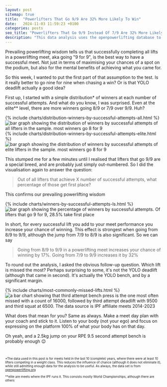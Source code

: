 ```yaml
---
layout: post
sitemap: true
title:  "Powerlifters That Go 9/9 Are 32% More Likely To Win"
date:   2024-11-03 11:59:23 +0100
categories: posts
seo_title: "Powerlifters That Go 9/9 Instead Of 7/9 Are 32% More Likely To Win"
description: "This data analysis uses the openpowerlifting database to show that lifters who go 9 for 9 are 32% more likely to win than going 7 for 9. The most commonly missed lift is the third bench press"
---
```


Prevailing powerlifting wisdom tells us that successfully completing all lifts in a powerlifting meet, aka going "9 for 9", is the best way to have a successful meet.
Not just in terms of maximising your chances of a spot on the podium, but also for the mental benefits of achieving what you came for.

So this week, I wanted to put the first part of that assumption to the test. Is it really better to go nine for nine when chasing a win? Or is that YOLO deadlift actually a good idea?

First up, I started with a simple distribution* of winners at each number of successful attempts. And what do you know, I was surprised.
Even at the elite** level, there are more winners going 8/9 or 7/9 over 9/9. Huh?

<div class="custom-chart">
  <div class="html-content">
    {% include charts/distribution-winners-by-successful-attempts-all.html %}
  </div>
  <div class="svg-content">
    <img src="/assets/charts/distribution-winners-by-successful-attempts-all.svg" alt="bar graph showing the distribution of winners by successful attempts of all lifters in the sample. most winners go 8 for 9">
  </div>
</div>
<div class="custom-chart">
  <div class="html-content">
    {% include charts/distribution-winners-by-successful-attempts-elite.html %}
  </div>
  <div class="svg-content">
    <img src="/assets/charts/distribution-winners-by-successful-attempts-elite.svg" alt="bar graph showing the distribution of winners by successful attempts of elite lifters in the sample. most winners go 8 for 9">
  </div>
</div>

This stumped me for a few minutes until I realised that lifters that go 9/9 are a special breed, and are probably just simply out-numbered. So I did the visualisation again to answer the question:

> Out of all lifters that achieve X number of successful attempts, what percentage of those get first place?

This confirms our prevailing powerlifting wisdom

<div class="custom-chart">
  <div class="html-content">
    {% include charts/winners-by-successful-attempts-ls.html %}
  </div>
  <div class="svg-content">
    <img src="/assets/charts/winners-by-successful-attempts-ls.svg" alt="bar graph showing the percentage of winners by successful attempts. Of lifters that go 9 for 9, 28.5% take first place">
  </div>
</div>

In short, for every successful lift you add to your meet performance you increase your chance of winning. This effect is strongest when going from 8/9 to 9/9, although the jump from 7/9 to 8/9 is also significant. So we can say

> Going from 8/9 to 9/9 in a powerlifting meet increases your chance of winning by 17%. Going from 7/9 to 9/9 increases it by 32%


To round out the analysis, I asked the obvious follow-up question. Which lift is missed the most? Perhaps surprising to some, it's not the YOLO deadlift (although that came in second). It's actually the YOLO bench, and by a significant margin.

<div class="custom-chart">
  <div class="html-content">
    {% include charts/most-commonly-missed-lifts.html %}
  </div>
  <div class="svg-content">
    <img src="/assets/charts/most-commonly-missed-lifts.svg" alt="a bar chart showing that third attempt bench press is the one most often missed with a count of 16000, followed by third attempt deadlift with 9500 and third squat at 6500. The data source is IPF affiliate meets 2014-2023">
  </div>
</div>

What does that mean for you? Same as always. Make a meet day plan with your coach and stick to it. Listen to your body (not your ego) and focus on expressing on the platform 100% of what your body has on that day. 

Oh yeah, and a 2.5kg jump on your RPE 9.5 second attempt bench is probably enough 😉


<br>
<p style="font-size: 10px;">*The data used in this post is for meets held in the last 10 (complete) years, where there were at least 10 lifters competing in a weight class. This reduces the influence of chance (although it does not eliminate it), while still admitting enough data for the analysis to be useful. As always, the data set is from <a href="https://www.openpowerlifting.org">openpowerlifting.org</a></p>
<p style="font-size: 10px;">**elite are meets where the IPF runs it. This consists mostly World Championships, although there are others</p>
